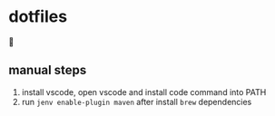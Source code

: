 # dotfiles

:information_desk_person:

## manual steps
1. install vscode, open vscode and install code command into PATH
1. run `jenv enable-plugin maven` after install `brew` dependencies